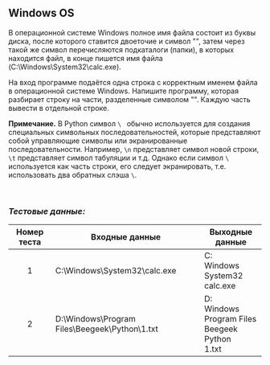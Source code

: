 ## Windows OS

В операционной системе Windows полное имя файла состоит из буквы диска, после которого ставится двоеточие и символ "\",
затем через такой же символ перечисляются подкаталоги (папки), в которых находится файл,
в конце пишется имя файла (C:\Windows\System32\calc.exe).

На вход программе подаётся одна строка с корректным именем файла в операционной системе Windows.
Напишите программу, которая разбирает строку на части, разделенные символом "\". Каждую часть вывести в отдельной строке.

**Примечание.** В Python символ <code>\ </code> обычно используется для создания специальных символьных последовательностей,
которые представляют собой управляющие символы или экранированные последовательности. Например, <code>\n</code> представляет символ новой строки,
<code>\t</code> представляет символ табуляции и т.д. Однако если символ <code>\ </code> используется как часть строки,
его следует экранировать, т.е. использовать два обратных слэша <code>\\</code>.

<br>

### *Тестовые данные:*

| Номер теста | Входные данные                                | Выходные данные                                              |
|:-----------:|-----------------------------------------------|--------------------------------------------------------------|
|      1      | C:\Windows\System32\calc.exe                  | C:<br>Windows<br>System32<br>calc.exe                        |
|      2      | D:\Windows\Program Files\Beegeek\Python\1.txt | D:<br>Windows<br>Program Files<br>Beegeek<br>Python<br>1.txt |